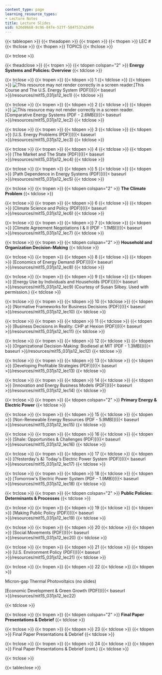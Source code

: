```yaml
---
content_type: page
learning_resource_types:
- Lecture Notes
title: Lecture Slides
uid: 626d8668-8c96-847e-527f-5847537a2d94
---
```


{{< tableopen >}}
{{< theadopen >}}
{{< tropen >}}
{{< thopen >}}
LEC #
{{< thclose >}}
{{< thopen >}}
TOPICS
{{< thclose >}}

{{< trclose >}}

{{< theadclose >}}
{{< tropen >}}
{{< tdopen colspan="2" >}}
**Energy Systems and Policies: Overview**
{{< tdclose >}}

{{< trclose >}}
{{< tropen >}}
{{< tdopen >}}
1
{{< tdclose >}}
{{< tdopen >}}
![This resource may not render correctly in a screen reader.](/images/inacessible.gif)[This Course and The U.S. Energy System (PDF)]({{< baseurl >}}/resources/mit15_031js12_lec1)
{{< tdclose >}}

{{< trclose >}}
{{< tropen >}}
{{< tdopen >}}
2
{{< tdclose >}}
{{< tdopen >}}
![This resource may not render correctly in a screen reader.](/images/inacessible.gif)[Comparative Energy Systems (PDF - 2.6MB)]({{< baseurl >}}/resources/mit15_031js12_lec2)
{{< tdclose >}}

{{< trclose >}}
{{< tropen >}}
{{< tdopen >}}
3
{{< tdclose >}}
{{< tdopen >}}
[U.S. Energy Problems (PDF)]({{< baseurl >}}/resources/mit15_031js12_lec3)
{{< tdclose >}}

{{< trclose >}}
{{< tropen >}}
{{< tdopen >}}
4
{{< tdclose >}}
{{< tdopen >}}
[The Market and The State (PDF)]({{< baseurl >}}/resources/mit15_031js12_lec4)
{{< tdclose >}}

{{< trclose >}}
{{< tropen >}}
{{< tdopen >}}
5
{{< tdclose >}}
{{< tdopen >}}
[Path Dependence in Energy Systems (PDF)]({{< baseurl >}}/resources/mit15_031js12_lec5)
{{< tdclose >}}

{{< trclose >}}
{{< tropen >}}
{{< tdopen colspan="2" >}}
**The Climate Problem**
{{< tdclose >}}

{{< trclose >}}
{{< tropen >}}
{{< tdopen >}}
6
{{< tdclose >}}
{{< tdopen >}}
[Climate Science and Policy (PDF)]({{< baseurl >}}/resources/mit15_031js12_lec6)
{{< tdclose >}}

{{< trclose >}}
{{< tropen >}}
{{< tdopen >}}
7
{{< tdclose >}}
{{< tdopen >}}
[Climate Agreement Negotiations I & II (PDF - 1.1MB)]({{< baseurl >}}/resources/mit15_031js12_lec7)
{{< tdclose >}}

{{< trclose >}}
{{< tropen >}}
{{< tdopen colspan="2" >}}
**Household and Organization Decision-Making**
{{< tdclose >}}

{{< trclose >}}
{{< tropen >}}
{{< tdopen >}}
8
{{< tdclose >}}
{{< tdopen >}}
[Economics of Energy Demand (PDF)]({{< baseurl >}}/resources/mit15_031js12_lec8)
{{< tdclose >}}

{{< trclose >}}
{{< tropen >}}
{{< tdopen >}}
9
{{< tdclose >}}
{{< tdopen >}}
[Energy Use by Individuals and Households (PDF)]({{< baseurl >}}/resources/mit15_031js12_lec9) (Courtesy of Susan Silbey. Used with permission.)
{{< tdclose >}}

{{< trclose >}}
{{< tropen >}}
{{< tdopen >}}
10
{{< tdclose >}}
{{< tdopen >}}
[Normative Frameworks for Business Decisions (PDF)]({{< baseurl >}}/resources/mit15_031js12_lec10)
{{< tdclose >}}

{{< trclose >}}
{{< tropen >}}
{{< tdopen >}}
11
{{< tdclose >}}
{{< tdopen >}}
[Business Decisions in Reality: CHP at Hexion (PDF)]({{< baseurl >}}/resources/mit15_031js12_lec11)
{{< tdclose >}}

{{< trclose >}}
{{< tropen >}}
{{< tdopen >}}
12
{{< tdclose >}}
{{< tdopen >}}
[Organizational Decision-Making: Biodiesel at MIT (PDF - 1.3MB)]({{< baseurl >}}/resources/mit15_031js12_lec12)
{{< tdclose >}}

{{< trclose >}}
{{< tropen >}}
{{< tdopen >}}
13
{{< tdclose >}}
{{< tdopen >}}
[Developing Profitable Strategies (PDF)]({{< baseurl >}}/resources/mit15_031js12_lec13)
{{< tdclose >}}

{{< trclose >}}
{{< tropen >}}
{{< tdopen >}}
14
{{< tdclose >}}
{{< tdopen >}}
[Innovation and Energy Business Models (PDF)]({{< baseurl >}}/resources/mit15_031js12_lec14)
{{< tdclose >}}

{{< trclose >}}
{{< tropen >}}
{{< tdopen colspan="2" >}}
**Primary Energy & Electric Power**
{{< tdclose >}}

{{< trclose >}}
{{< tropen >}}
{{< tdopen >}}
15
{{< tdclose >}}
{{< tdopen >}}
[Non-Renewable Energy Resources (PDF - 5.9MB)]({{< baseurl >}}/resources/mit15_031js12_lec15)
{{< tdclose >}}

{{< trclose >}}
{{< tropen >}}
{{< tdopen >}}
16
{{< tdclose >}}
{{< tdopen >}}
[Shale: Opportunities & Challenges (PDF)]({{< baseurl >}}/resources/mit15_031js12_lec16)
{{< tdclose >}}

{{< trclose >}}
{{< tropen >}}
{{< tdopen >}}
17
{{< tdclose >}}
{{< tdopen >}}
[(Yesterday's &) Today's Electric Power System (PDF)]({{< baseurl >}}/resources/mit15_031js12_lec17)
{{< tdclose >}}

{{< trclose >}}
{{< tropen >}}
{{< tdopen >}}
18
{{< tdclose >}}
{{< tdopen >}}
[Tomorrow's Electric Power System (PDF - 1.9MB)]({{< baseurl >}}/resources/mit15_031js12_lec18)
{{< tdclose >}}

{{< trclose >}}
{{< tropen >}}
{{< tdopen colspan="2" >}}
**Public Policies: Determinants & Processes**
{{< tdclose >}}

{{< trclose >}}
{{< tropen >}}
{{< tdopen >}}
19
{{< tdclose >}}
{{< tdopen >}}
[Making Public Policy (PDF)]({{< baseurl >}}/resources/mit15_031js12_lec19)
{{< tdclose >}}

{{< trclose >}}
{{< tropen >}}
{{< tdopen >}}
20
{{< tdclose >}}
{{< tdopen >}}
[Social Movements (PDF)]({{< baseurl >}}/resources/mit15_031js12_lec20)
{{< tdclose >}}

{{< trclose >}}
{{< tropen >}}
{{< tdopen >}}
21
{{< tdclose >}}
{{< tdopen >}}
[U.S. Environment Policy (PDF)]({{< baseurl >}}/resources/mit15_031js12_lec21)
{{< tdclose >}}

{{< trclose >}}
{{< tropen >}}
{{< tdopen >}}
22
{{< tdclose >}}
{{< tdopen >}}


Micron-gap Thermal Photovoltaics (no slides)

[Economic Development & Green Growth (PDF)]({{< baseurl >}}/resources/mit15_031js12_lec22)


{{< tdclose >}}

{{< trclose >}}
{{< tropen >}}
{{< tdopen colspan="2" >}}
**Final Paper Presentations & Debrief**
{{< tdclose >}}

{{< trclose >}}
{{< tropen >}}
{{< tdopen >}}
23
{{< tdclose >}}
{{< tdopen >}}
Final Paper Presentations & Debrief
{{< tdclose >}}

{{< trclose >}}
{{< tropen >}}
{{< tdopen >}}
24
{{< tdclose >}}
{{< tdopen >}}
Final Paper Presentations & Debrief (cont.)
{{< tdclose >}}

{{< trclose >}}

{{< tableclose >}}